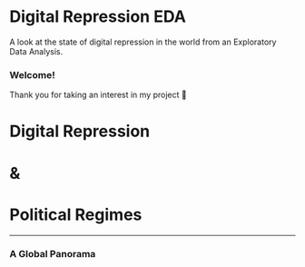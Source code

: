 # Digital Repression EDA
A look at the state of digital repression in the world from an Exploratory Data Analysis.

### Welcome!

Thank you for taking an interest in my project 🙂

# Digital Repression 

# &

# Political Regimes

--------------------------------------------------------------------------------------------------------------------------------------------------

### A Global Panorama
